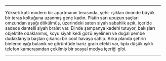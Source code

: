 ___
Yüksek katlı modern bir apartmanın terasında, şehir ışıkları önünde büyük bir teras koltuğuna uzanmış genç kadın. Platin sarı upuzun saçları omzundan aşağı dökülmüş, üzerindeki saten siyah sabahlık açık, içeride sadece dantelli siyah bralet var. Elinde şampanya kadehi tutuyor, bakışları objektife odaklanmış, koyu siyah kedi gözü eyelinerı ve doğal pembe dudaklarıyla baştan çıkarıcı bir cool havaya sahip. Arka planda şehrin binlerce ışığı bulanık ve görüntüde bariz grain efekti var, tıpkı düşük ışıklı telefon kamerasından çekilmiş bir sosyal medya içeriği gibi.
___
